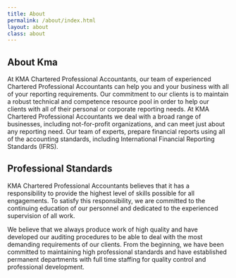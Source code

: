 ```yaml
---
title: About
permalink: /about/index.html
layout: about
class: about
---
```


<section>
<div class="wrapper">

## About Kma

At KMA Chartered Professional Accountants, our team of experienced Chartered Professional Accountants can help you and your business with all of your reporting requirements. Our commitment to our clients is to maintain a robust technical and competence resource pool in order to help our clients with all of their personal or corporate reporting needs. At KMA Chartered Professional Accountants we deal with a broad range of businesses, including not-for-profit organizations, and can meet just about any reporting need. Our team of experts, prepare financial reports using all of the accounting standards, including International Financial Reporting Standards (IFRS).
</div>
</section>

<section>
<div class="wrapper">

## Professional Standards

KMA Chartered Professional Accountants believes that it has a responsibility to provide the highest level of skills possible for all engagements. To satisfy this responsibility, we are committed to the continuing education of our personnel and dedicated to the experienced supervision of all work.

We believe that we always produce work of high quality and have developed our auditing procedures to be able to deal with the most demanding requirements of our clients. From the beginning, we have been committed to maintaining high professional standards and have established permanent departments with full time staffing for quality control and professional development.

</div>
</section>
